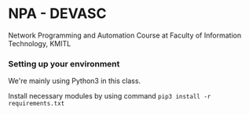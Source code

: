 #	NPA  - DEVASC

Network Programming and Automation Course at Faculty of Information Technology, KMITL 



### Setting up your environment

We're mainly using Python3 in this class.

Install necessary modules by using command `pip3 install -r requirements.txt`

